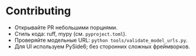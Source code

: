 # Contributing

- Открывайте PR небольшими порциями.
- Стиль кода: ruff, mypy (см. `pyproject.toml`).
- Проверяйте модельные URL: `python tools/validate_model_urls.py`.
- Для UI используем PySide6; без сторонних сложных фреймворков.
